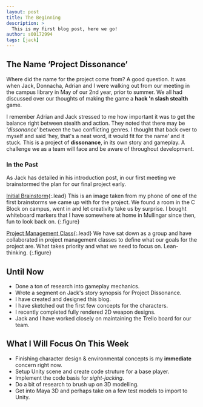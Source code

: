 ```yaml
---
layout: post
title: The Beginning
description: >
  This is my first blog post, here we go!
author: s00172994
tags: [jack]
---
```


## The Name ‘Project Dissonance’
Where did the name for the project come from? A good question. It was when Jack, Donnacha, Adrian and I were walking out from our meeting in the campus library in May of our 2nd year, prior to summer. We all had discussed over our thoughts of making the game a **hack 'n slash stealth** game. 

I remember Adrian and Jack stressed to me how important it was to get the balance right between stealth and action. They noted that there may be ‘_dissonance_’ between the two conflicting genres. I thought that back over to myself and said ‘hey, that's a neat word, it would fit for the name’ and it stuck. This is a project of **dissonance**, in its own story and gameplay. A challenge we as a team will face and be aware of throughout development.

### In the Past
As Jack has detailed in his introduction post, in our first meeting we brainstormed the plan for our final project early.

[Initial Brainstorm](assets/img/user/david/posts/first-brainstorm.jpg){:.lead}
This is an image taken from my phone of one of the first brainstorms we came up with for the project. We found a room in the C Block on campus, went in and let creativity take us by surprise. I bought whiteboard markers that I have somewhere at home in Mullingar since then, fun to look back on.
{:.figure}

[Project Management Class](assets/img/user/david/posts/proj-management-class.jpg){:.lead}
We have sat down as a group and have collaborated in project management classes to define what our goals for the project are. What takes priority and what we need to focus on. Lean-thinking.
{:.figure}

## Until Now

- Done a ton of research into gameplay mechanics.
- Wrote a segment on Jack's story synopsis for Project Dissonance.
- I have created and designed this blog.
- I have sketched out the first few concepts for the characters. 
- I recently completed fully rendered 2D weapon designs.
- Jack and I have worked closely on maintaining the Trello board for our team.

## What I Will Focus On This Week

- Finishing character design & environmental concepts is my **immediate** concern right now.
- Setup Unity scene and create code struture for a base player.
- Implement the code basis for _sight-jacking_.
- Do a bit of research to brush up on 3D modelling.
- Get into Maya 3D and perhaps take on a few test models to import to Unity.